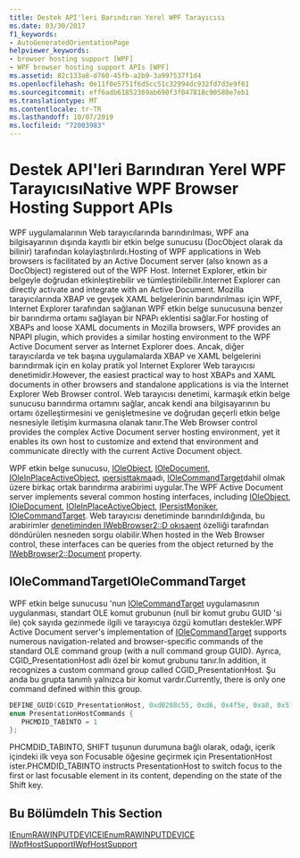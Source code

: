 ```yaml
---
title: Destek API'leri Barındıran Yerel WPF Tarayıcısı
ms.date: 03/30/2017
f1_keywords:
- AutoGeneratedOrientationPage
helpviewer_keywords:
- browser hosting support [WPF]
- WPF browser hosting support APIs [WPF]
ms.assetid: 82c133a8-d760-45fb-a2b9-3a997537f1d4
ms.openlocfilehash: 0e11f0e5751f6d5cc51c32994dc932fd7d3e9f61
ms.sourcegitcommit: eff6adb61852369ab690f3f047818c90580e7eb1
ms.translationtype: MT
ms.contentlocale: tr-TR
ms.lasthandoff: 10/07/2019
ms.locfileid: "72003983"
---
```

# <a name="native-wpf-browser-hosting-support-apis"></a><span data-ttu-id="6f90d-102">Destek API'leri Barındıran Yerel WPF Tarayıcısı</span><span class="sxs-lookup"><span data-stu-id="6f90d-102">Native WPF Browser Hosting Support APIs</span></span>
<span data-ttu-id="6f90d-103">WPF uygulamalarının Web tarayıcılarında barındırılması, WPF ana bilgisayarının dışında kayıtlı bir etkin belge sunucusu (DocObject olarak da bilinir) tarafından kolaylaştırılırdı.</span><span class="sxs-lookup"><span data-stu-id="6f90d-103">Hosting of WPF applications in Web browsers is facilitated by an Active Document server (also known as a DocObject) registered out of the WPF Host.</span></span> <span data-ttu-id="6f90d-104">Internet Explorer, etkin bir belgeyle doğrudan etkinleştirebilir ve tümleştirilebilir.</span><span class="sxs-lookup"><span data-stu-id="6f90d-104">Internet Explorer can directly activate and integrate with an Active Document.</span></span> <span data-ttu-id="6f90d-105">Mozilla tarayıcılarında XBAP ve gevşek XAML belgelerinin barındırılması için WPF, Internet Explorer tarafından sağlanan WPF etkin belge sunucusuna benzer bir barındırma ortamı sağlayan bir NPAPı eklentisi sağlar.</span><span class="sxs-lookup"><span data-stu-id="6f90d-105">For hosting of XBAPs and loose XAML documents in Mozilla browsers, WPF provides an NPAPI plugin, which provides a similar hosting environment to the WPF Active Document server as Internet Explorer does.</span></span> <span data-ttu-id="6f90d-106">Ancak, diğer tarayıcılarda ve tek başına uygulamalarda XBAP ve XAML belgelerini barındırmak için en kolay pratik yol Internet Explorer Web tarayıcısı denetimidir.</span><span class="sxs-lookup"><span data-stu-id="6f90d-106">However, the easiest practical way to host XBAPs and XAML documents in other browsers and standalone applications is via the Internet Explorer Web Browser control.</span></span> <span data-ttu-id="6f90d-107">Web tarayıcısı denetimi, karmaşık etkin belge sunucusu barındırma ortamını sağlar, ancak kendi ana bilgisayarının bu ortamı özelleştirmesini ve genişletmesine ve doğrudan geçerli etkin belge nesnesiyle iletişim kurmasına olanak tanır.</span><span class="sxs-lookup"><span data-stu-id="6f90d-107">The Web Browser control provides the complex Active Document server hosting environment, yet it enables its own host to customize and extend that environment and communicate directly with the current Active Document object.</span></span>  
  
 <span data-ttu-id="6f90d-108">WPF etkin belge sunucusu, [IOleObject](https://go.microsoft.com/fwlink/?LinkId=162049), [IOleDocument](https://go.microsoft.com/fwlink/?LinkId=162050), [IOleInPlaceActiveObject](https://go.microsoft.com/fwlink/?LinkId=162051), [ıpersisttakma](https://go.microsoft.com/fwlink/?LinkId=162045)adı, [IOleCommandTarget](https://go.microsoft.com/fwlink/?LinkId=162047)dahil olmak üzere birkaç ortak barındırma arabirimi uygular.</span><span class="sxs-lookup"><span data-stu-id="6f90d-108">The WPF Active Document server implements several common hosting interfaces, including [IOleObject](https://go.microsoft.com/fwlink/?LinkId=162049), [IOleDocument](https://go.microsoft.com/fwlink/?LinkId=162050), [IOleInPlaceActiveObject](https://go.microsoft.com/fwlink/?LinkId=162051), [IPersistMoniker](https://go.microsoft.com/fwlink/?LinkId=162045), [IOleCommandTarget](https://go.microsoft.com/fwlink/?LinkId=162047).</span></span> <span data-ttu-id="6f90d-109">Web tarayıcısı denetiminde barındırıldığında, bu arabirimler [denetiminden IWebBrowser2::D okısaent](https://go.microsoft.com/fwlink/?LinkId=162048) özelliği tarafından döndürülen nesneden sorgu olabilir.</span><span class="sxs-lookup"><span data-stu-id="6f90d-109">When hosted in the Web Browser control, these interfaces can be queries from the object returned by the [IWebBrowser2::Document](https://go.microsoft.com/fwlink/?LinkId=162048) property.</span></span>  
  
## <a name="iolecommandtarget"></a><span data-ttu-id="6f90d-110">IOleCommandTarget</span><span class="sxs-lookup"><span data-stu-id="6f90d-110">IOleCommandTarget</span></span>  
 <span data-ttu-id="6f90d-111">WPF etkin belge sunucusu 'nun [IOleCommandTarget](https://go.microsoft.com/fwlink/?LinkId=162047) uygulamasının uygulanması, standart OLE komut grubunun (null bir komut grubu GUID 'si ile) çok sayıda gezinmede ilgili ve tarayıcıya özgü komutları destekler.</span><span class="sxs-lookup"><span data-stu-id="6f90d-111">WPF Active Document server's implementation of [IOleCommandTarget](https://go.microsoft.com/fwlink/?LinkId=162047) supports numerous navigation-related and browser-specific commands of the standard OLE command group (with a null command group GUID).</span></span> <span data-ttu-id="6f90d-112">Ayrıca, CGID_PresentationHost adlı özel bir komut grubunu tanır.</span><span class="sxs-lookup"><span data-stu-id="6f90d-112">In addition, it recognizes a custom command group called CGID_PresentationHost.</span></span> <span data-ttu-id="6f90d-113">Şu anda bu grupta tanımlı yalnızca bir komut vardır.</span><span class="sxs-lookup"><span data-stu-id="6f90d-113">Currently, there is only one command defined within this group.</span></span>  
  
```cpp  
DEFINE_GUID(CGID_PresentationHost, 0xd0288c55, 0xd6, 0x4f5e, 0xa8, 0x51, 0x79, 0xde, 0xc5, 0x1b, 0x10, 0xec);  
enum PresentationHostCommands {   
   PHCMDID_TABINTO = 1   
};  
```  
  
 <span data-ttu-id="6f90d-114">PHCMDID_TABINTO, SHIFT tuşunun durumuna bağlı olarak, odağı, içerik içindeki ilk veya son Focusable öğesine geçirmek için PresentationHost ister.</span><span class="sxs-lookup"><span data-stu-id="6f90d-114">PHCMDID_TABINTO instructs PresentationHost to switch focus to the first or last focusable element in its content, depending on the state of the Shift key.</span></span>  
  
## <a name="in-this-section"></a><span data-ttu-id="6f90d-115">Bu Bölümde</span><span class="sxs-lookup"><span data-stu-id="6f90d-115">In This Section</span></span>  
 [<span data-ttu-id="6f90d-116">IEnumRAWINPUTDEVICE</span><span class="sxs-lookup"><span data-stu-id="6f90d-116">IEnumRAWINPUTDEVICE</span></span>](ienumrawinputdevice.md)  
 [<span data-ttu-id="6f90d-117">IWpfHostSupport</span><span class="sxs-lookup"><span data-stu-id="6f90d-117">IWpfHostSupport</span></span>](iwpfhostsupport.md)
